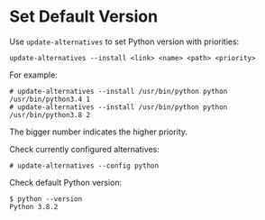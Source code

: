 # Set Default Version

Use `update-alternatives` to set Python version with priorities:

```
update-alternatives --install <link> <name> <path> <priority>
```

For example:

```console
# update-alternatives --install /usr/bin/python python /usr/bin/python3.4 1
# update-alternatives --install /usr/bin/python python /usr/bin/python3.8 2
```

The bigger number indicates the higher priority.

Check currently configured alternatives:

```console
# update-alternatives --config python
```

Check default Python version:

```console
$ python --version
Python 3.8.2
```
